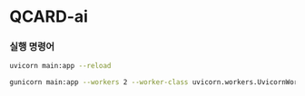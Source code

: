 # QCARD-ai

### 실행 명령어
```bash
uvicorn main:app --reload
```

```bash
gunicorn main:app --workers 2 --worker-class uvicorn.workers.UvicornWorker --access-logfile ./log.log
```